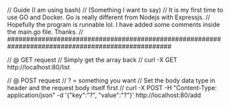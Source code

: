 // Guide (I am using bash)
// (Something I want to say)
// It is my first time to use GO and Docker. Go is really different from Nodejs with Expressjs.
// Hopefully the program is runnable lol. I have added some comments inside the main.go file. Thanks.
// ###################################################################################################

// @ GET request
// Simply get the array back
// curl -X GET http://localhost:80/list

// @ POST request
// ? = something you want
// Set the body data type in header and the request body itself first
// curl -X POST -H "Content-Type: application/json" -d '{"key":"?", "value":"?"}' http://localhost:80/add
